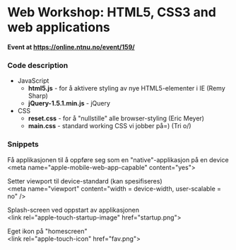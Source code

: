 <h1>Web Workshop: HTML5, CSS3 and web applications</h1>
<p><strong>Event at <a href="https://online.ntnu.no/event/159/">https://online.ntnu.no/event/159/</a></strong></p>

<h3>Code description</h3>
<ul>
	<li>
		JavaScript
		<ul>
			<li>
				<strong>html5.js</strong> - for å aktivere styling av nye HTML5-elementer i IE (Remy Sharp)
			</li>
			<li>
				<strong>jQuery-1.5.1.min.js</strong> - jQuery
			</li>
		</ul>
	</li>
	<li>
		CSS
		<ul>
			<li><strong>reset.css</strong> - for å "nullstille" alle browser-styling (Eric Meyer)</li>
			<li><strong>main.css</strong> - standard working CSS vi jobber på=) (Tri o/)</li>
		</ul>
	</li>
	
</ul>

<h3>Snippets</h3>
<p>Få applikasjonen til å oppføre seg som en "native"-applikasjon på en device<br>
&lt;meta name=&quot;apple-mobile-web-app-capable&quot; content=&quot;yes&quot;&gt;</p>
<p>Setter viewport til device-standard (kan spesifiseres)<br>
&lt;meta name=&quot;viewport&quot; content=&quot;width = device-width, user-scalable = no&quot; /&gt;</p>
<p>Splash-screen ved oppstart av applikasjonen<br>
&lt;link rel=&quot;apple-touch-startup-image&quot; href=&quot;startup.png&quot;&gt;</p>
<p>Eget ikon på "homescreen"<br>
&lt;link rel=&quot;apple-touch-icon&quot; href=&quot;fav.png&quot;&gt;</p>

